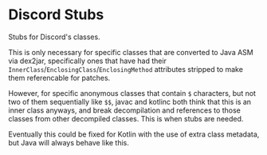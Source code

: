 # Discord Stubs

Stubs for Discord's classes.

This is only necessary for specific classes that are converted to Java ASM via dex2jar,
specifically ones that have had their `InnerClass`/`EnclosingClass`/`EnclosingMethod` attributes
stripped to make them referencable for patches.

However, for specific anonymous classes that contain `$` characters, but not two of them sequentially like `$$`,
javac and kotlinc both think that this is an inner class anyways, and break decompilation and references to those classes from other
decompiled classes. This is when stubs are needed.

Eventually this could be fixed for Kotlin with the use of extra class metadata, but Java will always behave like this.

